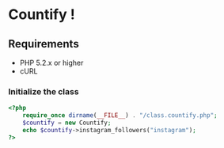 # Countify !

## Requirements

- PHP 5.2.x or higher
- cURL
### Initialize the class
```php
<?php
    require_once dirname(__FILE__) . "/class.countify.php";
    $countify = new Countify;
    echo $countify->instagram_followers("instagram");
?>
```
